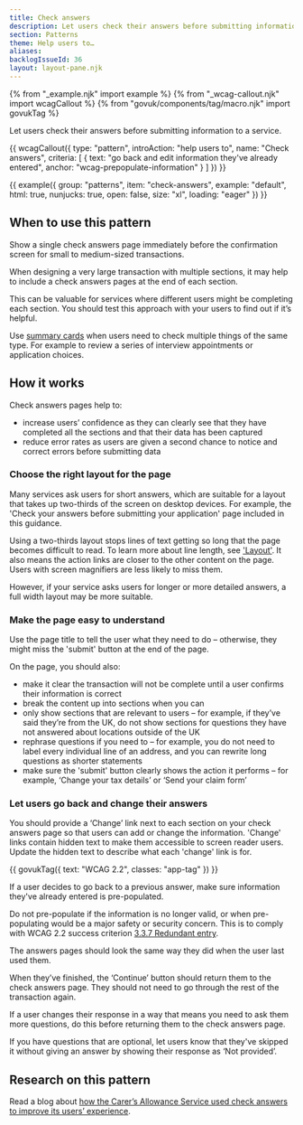 ```yaml
---
title: Check answers
description: Let users check their answers before submitting information to a service
section: Patterns
theme: Help users to…
aliases:
backlogIssueId: 36
layout: layout-pane.njk
---
```


{% from "_example.njk" import example %}
{% from "_wcag-callout.njk" import wcagCallout %}
{% from "govuk/components/tag/macro.njk" import govukTag %}

Let users check their answers before submitting information to a service.

{{ wcagCallout({
  type: "pattern",
  introAction: "help users to",
  name: "Check answers",
  criteria: [
    {
      text: "go back and edit information they've already entered",
      anchor: "wcag-prepopulate-information"
    }
  ]
}) }}

{{ example({ group: "patterns", item: "check-answers", example: "default", html: true, nunjucks: true, open: false, size: "xl", loading: "eager" }) }}

## When to use this pattern

Show a single check answers page immediately before the confirmation screen for small to medium-sized transactions.

When designing a very large transaction with multiple sections, it may help to include a check answers pages at the end of each section.

This can be valuable for services where different users might be completing each section. You should test this approach with your users to find out if it’s helpful.

Use [summary cards](/components/summary-list/#summary-cards) when users need to check multiple things of the same type. For example to review a series of interview appointments or application choices.

## How it works

Check answers pages help to:

- increase users’ confidence as they can clearly see that they have completed all the sections and that their data has been captured
- reduce error rates as users are given a second chance to notice and correct errors before submitting data

### Choose the right layout for the page

Many services ask users for short answers, which are suitable for a layout that takes up two-thirds of the screen on desktop devices. For example, the 'Check your answers before submitting your application' page included in this guidance.

Using a two-thirds layout stops lines of text getting so long that the page becomes difficult to read. To learn more about line length, see ['Layout'](/styles/layout/). It also means the action links are closer to the other content on the page. Users with screen magnifiers are less likely to miss them.

However, if your service asks users for longer or more detailed answers, a full width layout may be more suitable.

### Make the page easy to understand

Use the page title to tell the user what they need to do – otherwise, they might miss the 'submit' button at the end of the page.

On the page, you should also:

- make it clear the transaction will not be complete until a user confirms their information is correct
- break the content up into sections when you can
- only show sections that are relevant to users &ndash; for example, if they’ve said they’re from the UK, do not show sections for questions they have not answered about locations outside of the UK
- rephrase questions if you need to &ndash; for example, you do not need to label every individual line of an address, and you can rewrite long questions as shorter statements
- make sure the 'submit' button clearly shows the action it performs &ndash; for example, ‘Change your tax details’ or ‘Send your claim form’

### Let users go back and change their answers

You should provide a ‘Change’ link next to each section on your check answers page so that users can add or change the information. 'Change' links contain hidden text to make them accessible to screen reader users. Update the hidden text to describe what each 'change' link is for.

<div class="app-wcag-22" id="wcag-prepopulate-information" role="note">
  {{ govukTag({
    text: "WCAG 2.2",
    classes: "app-tag"
  }) }}
  <p>If a user decides to go back to a previous answer, make sure information they've already entered is pre-populated.</p>
  <p>Do not pre-populate if the information is no longer valid, or when pre-populating would be a major safety or security concern. This is to comply with WCAG 2.2 success criterion <a href="https://www.w3.org/WAI/WCAG22/Understanding/redundant-entry.html">3.3.7 Redundant entry</a>.</p>
</div>

The answers pages should look the same way they did when the user last used them.

When they’ve finished, the ‘Continue’ button should return them to the check answers page. They should not need to go through the rest of the transaction again.

If a user changes their response in a way that means you need to ask them more questions, do this before returning them to the check answers page.

If you have questions that are optional, let users know that they've skipped it without giving an answer by showing their response as ‘Not provided’.

## Research on this pattern

Read a blog about [how the Carer’s Allowance Service used check answers to improve its users’ experience](https://dwpdigital.blog.gov.uk/2016/07/08/a-live-service-is-not-the-end-of-the-story/).
